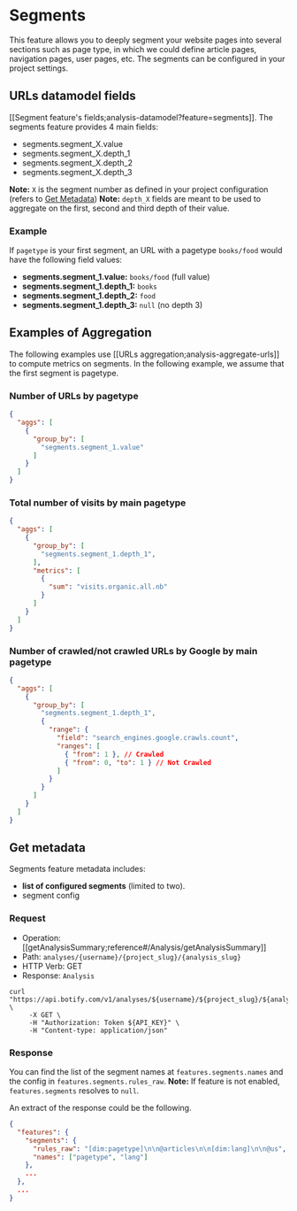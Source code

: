# Segments

This feature allows you to deeply segment your website pages into several sections such as page type, in which we could define article pages, navigation pages, user pages, etc.
The segments can be configured in your project settings.


## URLs datamodel fields

[[Segment feature's fields;analysis-datamodel?feature=segments]].
The segments feature provides 4 main fields:

- segments.segment_X.value
- segments.segment_X.depth_1
- segments.segment_X.depth_2
- segments.segment_X.depth_3

**Note:** `X` is the segment number as defined in your project configuration (refers to [Get Metadata](#get-metadata))
**Note:** `depth_X` fields are meant to be used to aggregate on the first, second and third depth of their value.

### Example

If `pagetype` is your first segment, an URL with a pagetype `books/food` would have the following field values: 

- **segments.segment_1.value:** `books/food` (full value)
- **segments.segment_1.depth_1:** `books`
- **segments.segment_1.depth_2:** `food`
- **segments.segment_1.depth_3:** `null` (no depth 3)


## Examples of Aggregation

The following examples use [[URLs aggregation;analysis-aggregate-urls]] to compute metrics on segments.
In the following example, we assume that the first segment is pagetype.

### Number of URLs by pagetype

```JSON
{
  "aggs": [
    {
      "group_by": [
        "segments.segment_1.value"
      ]
    }
  ]
}
```

### Total number of visits by main pagetype

```JSON
{
  "aggs": [
    {
      "group_by": [
        "segments.segment_1.depth_1",
      ],
      "metrics": [
        {
          "sum": "visits.organic.all.nb"
        }
      ]
    }
  ]
}
```

### Number of crawled/not crawled URLs by Google by main pagetype

```JSON
{
  "aggs": [
    {
      "group_by": [
        "segments.segment_1.depth_1",
        {
          "range": {
            "field": "search_engines.google.crawls.count",
            "ranges": [
              { "from": 1 }, // Crawled
              { "from": 0, "to": 1 } // Not Crawled
            ]
          }
        }
      ]
    }
  ]
}
```


## Get metadata

Segments feature metadata includes:
- **list of configured segments** (limited to two).
- segment config

### Request

- Operation: [[getAnalysisSummary;reference#/Analysis/getAnalysisSummary]]
- Path: `analyses/{username}/{project_slug}/{analysis_slug}`
- HTTP Verb: GET
- Response: `Analysis`

```SH
curl "https://api.botify.com/v1/analyses/${username}/${project_slug}/${analysis_slug}" \
     -X GET \
     -H "Authorization: Token ${API_KEY}" \
     -H "Content-type: application/json"
```

### Response

You can find the list of the segment names at `features.segments.names` and the config in `features.segments.rules_raw`.
**Note:** If feature is not enabled, `features.segments` resolves to `null`.

An extract of the response could be the following.

```JSON
{
  "features": {
    "segments": {
      "rules_raw": "[dim:pagetype]\n\n@articles\n\n[dim:lang]\n\n@us",
      "names": ["pagetype", "lang"]
    },
    ...
  },
  ...
}
```
